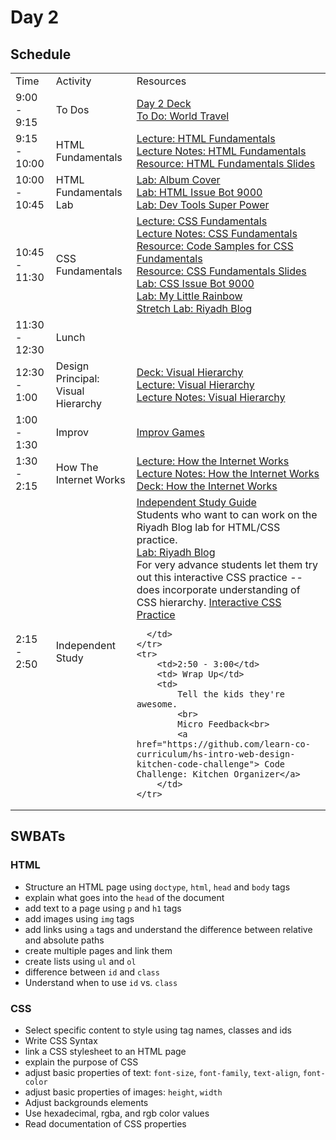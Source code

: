 # Day 2

## Schedule

<table>
    <tr>
        <td>Time</td>
        <td>Activity</td>
        <td>Resources</td>
    </tr>
    <tr>
        <td>9:00 - 9:15</td>
        <td> To Dos</td>
        <td>
        <a href="https://docs.google.com/presentation/d/13WdKRsOFH1jBkkdLtMhrjSPVCRljYivgM3JUMLgpNmY/edit">Day 2 Deck</a></br>
        <a href="https://github.com/learn-co-curriculum/hs-cli-world-travel-todo">To Do: World Travel</a>
        </td>
    </tr>
    <tr>
        <td>9:15 - 10:00</td>
        <td>HTML Fundamentals </td>
        <td> 
          <a href="lectures/HTML_Fundamentals/LECTURE.md">Lecture: HTML Fundamentals</a></br>
          <a href="lectures/HTML_Fundamentals">Lecture Notes: HTML Fundamentals</a></br>
          <a href="https://docs.google.com/presentation/d/1eU-4wD5dsxV1t-3CA3T82gbv2K3pAs92pq30HlmXM_U/edit">Resource: HTML Fundamentals Slides</a></br>
        </td>
    </tr>
    <tr>
        <td>10:00 - 10:45</td>
        <td>HTML Fundamentals Lab</td>
        <td> 
          <a href="https://github.com/learn-co-curriculum/html-album-cover"> Lab: Album Cover</a><br>
          <a href="https://github.com/learn-co-curriculum/hs-issue-bot-9000">Lab: HTML Issue Bot 9000</a>
        <br>
        <a href="https://github.com/learn-co-curriculum/dev-tools-super-power"> Lab: Dev Tools Super Power</a>
        </td>
    </tr>
    <tr>
      <td>10:45 - 11:30</td>
      <td>CSS Fundamentals </td>
      <td>
        <a href="lectures/CSS_Fundamentals/LECTURE.md">Lecture: CSS Fundamentals</a></br> 
        <a href="lectures/CSS_Fundamentals">Lecture Notes: CSS Fundamentals</a></br>
        <a href="lectures/CSS_Fundamentals/code_snippet1.md">Resource: Code Samples for CSS Fundamentals</a></br>
        <a href="https://docs.google.com/presentation/d/1wTkUPKfSKt7ueUeKsZ6cYQ0RjRzpnEDLCqKKTB041P8/edit#slide=id.p19">Resource: CSS Fundamentals Slides</a></br>
        <a href="https://github.com/learn-co-curriculum/hs-css-issue-bot-9000"> Lab: CSS Issue Bot 9000</a><br>
        <a href="https://github.com/learn-co-curriculum/hs-my-little-rainbow">Lab: My Little Rainbow</a><br>
        <a href="https://github.com/learn-co-curriculum/fe-riyadh-blog">Stretch Lab: Riyadh Blog</a>
      </td>
    </tr>
    <tr>
      <td>11:30 - 12:30</td>
      <td>Lunch</td>
      <td></td>
    </tr>
    <tr>
      <td>12:30 - 1:00</td>
      <td>Design Principal: Visual Hierarchy </td>
      <td> 
        <a href="https://docs.google.com/presentation/d/1zDmP-gLao4qE5Fi6qBwQ66cSQccfKN-mZDIKbcLDmFE/edit#slide=id.gafebb4385_0_32">Deck: Visual Hierarchy</a></br>
        <a href="lectures/visual_hierarchy/LECTURE.md">Lecture: Visual Hierarchy</a></br>
        <a href="lectures/visual_hierarchy">Lecture Notes: Visual Hierarchy</a></br>
      </td>
    </tr>
    <tr>
      <td>1:00 - 1:30</td>
      <td>Improv</td>
      <td> <a href="https://github.com/learn-co-curriculum/tf-improv-games">Improv Games</a></td>
    </tr>
    <tr>
      <td>1:30 - 2:15</td>
      <td>How The Internet Works</td>
      <td> 
        <a href="lectures/how_the_internet_works/LECTURE.md">Lecture: How the Internet Works</a></br>
        <a href="lectures/how_the_internet_works">Lecture Notes: How the Internet Works</a></br>
        <a href="https://docs.google.com/presentation/d/1t0MNjDKfmiSJSG0LP3dmEfK25guIIW8tncV41Hugk2E/edit#slide=id.gafe5def2e_0_109">Deck: How the Internet Works</a></br>
      </td>
    </tr>
    <tr>
      <td>2:15 - 2:50</td>
      <td>Independent Study</td>
      <td> 
        <a href="lectures/independent_study/LECTURE.md">Independent Study Guide</a></br>
        Students who want to can work on the Riyadh Blog lab for HTML/CSS practice.</br>
        <a href="https://github.com/learn-co-curriculum/FE-RIYADH-BLOG">Lab: Riyadh Blog</a></br>
        For very advance students let them try out this interactive CSS practice -- does incorporate understanding of CSS hierarchy.
        <a href="http://flukeout.github.io/">Interactive CSS Practice</a></br>
        
      </td>
    </tr>
    <tr>
        <td>2:50 - 3:00</td>
        <td> Wrap Up</td>
        <td> 
            Tell the kids they're awesome.
            <br>
            Micro Feedback<br>
            <a href="https://github.com/learn-co-curriculum/hs-intro-web-design-kitchen-code-challenge"> Code Challenge: Kitchen Organizer</a>
        </td>
    </tr>

</table>

## SWBATs

### HTML

+ Structure an HTML page using `doctype`, `html`, `head` and `body` tags
+ explain what goes into the `head` of the document
+ add text to a page using `p` and `h1` tags
+ add images using `img` tags
+ add links using `a` tags and understand the difference between relative and absolute paths
+ create multiple pages and link them
+ create lists using `ul` and `ol`
+ difference between `id` and `class`
+ Understand when to use `id` vs. `class`


### CSS
+ Select specific content to style using tag names, classes and ids
+ Write CSS Syntax
+ link a CSS stylesheet to an HTML page
+ explain the purpose of CSS
+ adjust basic properties of text: `font-size`, `font-family`, `text-align`, `font-color`
+ adjust basic properties of images: `height`, `width`
+ Adjust backgrounds elements
+ Use hexadecimal, rgba, and rgb color values
+ Read documentation of CSS properties